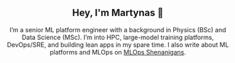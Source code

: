 <h2 align="center">Hey, I'm Martynas 👋</h2>

<p align="center">
  I’m a senior ML platform engineer with a background in Physics (BSc) and Data Science (MSc).
  I’m into HPC, large-model training platforms, DevOps/SRE, and building lean apps in my spare time.
  I also write about ML platforms and MLOps on
  <a href="https://martynassubonis.substack.com/">MLOps Shenanigans</a>.
</p>
